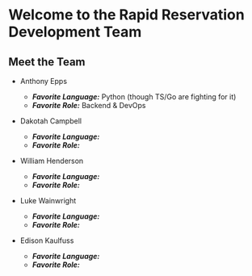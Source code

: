 # Welcome to the Rapid Reservation Development Team

## Meet the Team

- Anthony Epps

  - **_Favorite Language:_** Python (though TS/Go are fighting for it)
  - **_Favorite Role:_** Backend & DevOps

- Dakotah Campbell

  - **_Favorite Language:_**
  - **_Favorite Role:_**

- William Henderson

  - **_Favorite Language:_**
  - **_Favorite Role:_**

- Luke Wainwright

  - **_Favorite Language:_**
  - **_Favorite Role:_**

- Edison Kaulfuss
  - **_Favorite Language:_**
  - **_Favorite Role:_**
